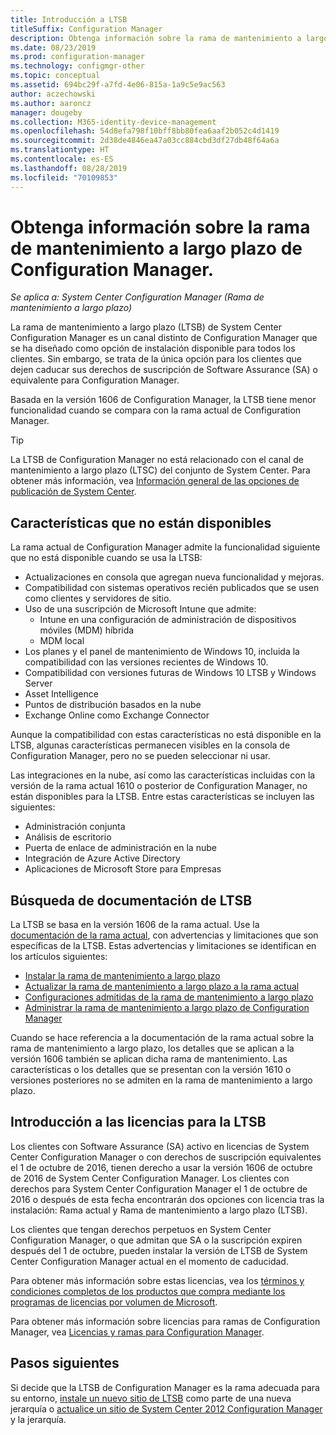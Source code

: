 ```yaml
---
title: Introducción a LTSB
titleSuffix: Configuration Manager
description: Obtenga información sobre la rama de mantenimiento a largo plazo de Configuration Manager.
ms.date: 08/23/2019
ms.prod: configuration-manager
ms.technology: configmgr-other
ms.topic: conceptual
ms.assetid: 694bc29f-a7fd-4e06-815a-1a9c5e9ac563
author: aczechowski
ms.author: aaroncz
manager: dougeby
ms.collection: M365-identity-device-management
ms.openlocfilehash: 54d8efa798f10bff8bb80fea6aaf2b052c4d1419
ms.sourcegitcommit: 2d38de4846ea47a03cc884cbd3df27db48f64a6a
ms.translationtype: HT
ms.contentlocale: es-ES
ms.lasthandoff: 08/28/2019
ms.locfileid: "70109853"
---
```

# <a name="introduction-to-the-long-term-servicing-branch-of-configuration-manager"></a>Obtenga información sobre la rama de mantenimiento a largo plazo de Configuration Manager.

*Se aplica a: System Center Configuration Manager (Rama de mantenimiento a largo plazo)*

La rama de mantenimiento a largo plazo (LTSB) de System Center Configuration Manager es un canal distinto de Configuration Manager que se ha diseñado como opción de instalación disponible para todos los clientes. Sin embargo, se trata de la única opción para los clientes que dejen caducar sus derechos de suscripción de Software Assurance (SA) o equivalente para Configuration Manager.

Basada en la versión 1606 de Configuration Manager, la LTSB tiene menor funcionalidad cuando se compara con la rama actual de Configuration Manager.

> [!TIP]   
> La LTSB de Configuration Manager no está relacionado con el canal de mantenimiento a largo plazo (LTSC) del conjunto de System Center. Para obtener más información, vea [Información general de las opciones de publicación de System Center](https://docs.microsoft.com/system-center/ltsc-and-sac-overview).

## <a name="features-that-arent-available"></a>Características que no están disponibles

La rama actual de Configuration Manager admite la funcionalidad siguiente que no está disponible cuando se usa la LTSB:

- Actualizaciones en consola que agregan nueva funcionalidad y mejoras.
- Compatibilidad con sistemas operativos recién publicados que se usen como clientes y servidores de sitio.
- Uso de una suscripción de Microsoft Intune que admite:
  - Intune en una configuración de administración de dispositivos móviles (MDM) híbrida
  - MDM local
- Los planes y el panel de mantenimiento de Windows 10, incluida la compatibilidad con las versiones recientes de Windows 10.  
- Compatibilidad con versiones futuras de Windows 10 LTSB y Windows Server
- Asset Intelligence
- Puntos de distribución basados en la nube
- Exchange Online como Exchange Connector    

Aunque la compatibilidad con estas características no está disponible en la LTSB, algunas características permanecen visibles en la consola de Configuration Manager, pero no se pueden seleccionar ni usar.

Las integraciones en la nube, así como las características incluidas con la versión de la rama actual 1610 o posterior de Configuration Manager, no están disponibles para la LTSB. Entre estas características se incluyen las siguientes:<!--SCCMDocs#1823-->

- Administración conjunta
- Análisis de escritorio
- Puerta de enlace de administración en la nube
- Integración de Azure Active Directory
- Aplicaciones de Microsoft Store para Empresas

## <a name="find-ltsb-documentation"></a>Búsqueda de documentación de LTSB

La LTSB se basa en la versión 1606 de la rama actual. Use la [documentación de la rama actual](https://docs.microsoft.com/sccm/), con advertencias y limitaciones que son específicas de la LTSB. Estas advertencias y limitaciones se identifican en los artículos siguientes:

- [Instalar la rama de mantenimiento a largo plazo](install-the-ltsb.md)
- [Actualizar la rama de mantenimiento a largo plazo a la rama actual](convert-to-current-branch.md)
- [Configuraciones admitidas de la rama de mantenimiento a largo plazo](supported-configurations-for-ltsb.md)
- [Administrar la rama de mantenimiento a largo plazo de Configuration Manager](manage-the-ltsb.md)

Cuando se hace referencia a la documentación de la rama actual sobre la rama de mantenimiento a largo plazo, los detalles que se aplican a la versión 1606 también se aplican dicha rama de mantenimiento. Las características o los detalles que se presentan con la versión 1610 o versiones posteriores no se admiten en la rama de mantenimiento a largo plazo.

## <a name="licensing-overview-for-the-ltsb"></a>Introducción a las licencias para la LTSB   

Los clientes con Software Assurance (SA) activo en licencias de System Center Configuration Manager o con derechos de suscripción equivalentes el 1 de octubre de 2016, tienen derecho a usar la versión 1606 de octubre de 2016 de System Center Configuration Manager. Los clientes con derechos para System Center Configuration Manager el 1 de octubre de 2016 o después de esta fecha encontrarán dos opciones con licencia tras la instalación: Rama actual y Rama de mantenimiento a largo plazo (LTSB).

Los clientes que tengan derechos perpetuos en System Center Configuration Manager, o que admitan que SA o la suscripción expiren después del 1 de octubre, pueden instalar la versión de LTSB de System Center Configuration Manager actual en el momento de caducidad.

Para obtener más información sobre estas licencias, vea los [términos y condiciones completos de los productos que compra mediante los programas de licencias por volumen de Microsoft](https://go.microsoft.com/fwlink/?LinkId=800052).

Para obtener más información sobre licencias para ramas de Configuration Manager, vea [Licencias y ramas para Configuration Manager](learn-more-editions.md).

## <a name="next-steps"></a>Pasos siguientes

Si decide que la LTSB de Configuration Manager es la rama adecuada para su entorno, [instale un nuevo sitio de LTSB](/sccm/core/understand/install-the-ltsb#install-a-new-site) como parte de una nueva jerarquía o [actualice un sitio de System Center 2012 Configuration Manager](/sccm/core/understand/install-the-ltsb#upgrade-from-system-center-2012-configuration-manager) y la jerarquía.
